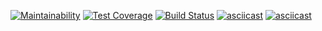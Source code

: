 [![Maintainability](https://api.codeclimate.com/v1/badges/a99a88d28ad37a79dbf6/maintainability)](https://codeclimate.com/github/codeclimate/codeclimate/maintainability)
[![Test Coverage](https://api.codeclimate.com/v1/badges/a99a88d28ad37a79dbf6/test_coverage)](https://codeclimate.com/github/codeclimate/codeclimate/test_coverage)
[![Build Status](https://travis-ci.org/VaselisaS/backend-project-lvl1.svg?branch=master)](https://travis-ci.org/VaselisaS/backend-project-lvl1)
[![asciicast](https://asciinema.org/a/cdK9fk63bB3KW2E8GlHjIujo2.svg)](https://asciinema.org/a/cdK9fk63bB3KW2E8GlHjIujo2)
[![asciicast](https://asciinema.org/a/EDYOSf8UK4eSAnWBdy2HkEvoJ.svg)](https://asciinema.org/a/EDYOSf8UK4eSAnWBdy2HkEvoJ)
